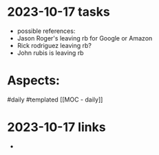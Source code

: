 
# 2023-10-17 tasks

- possible references:
- Jason Roger's leaving rb for Google or Amazon 
- Rick rodriguez leaving rb?
- John rubis is leaving rb

# Aspects:
#daily #templated
[[MOC - daily]]

# 2023-10-17 links
- 


